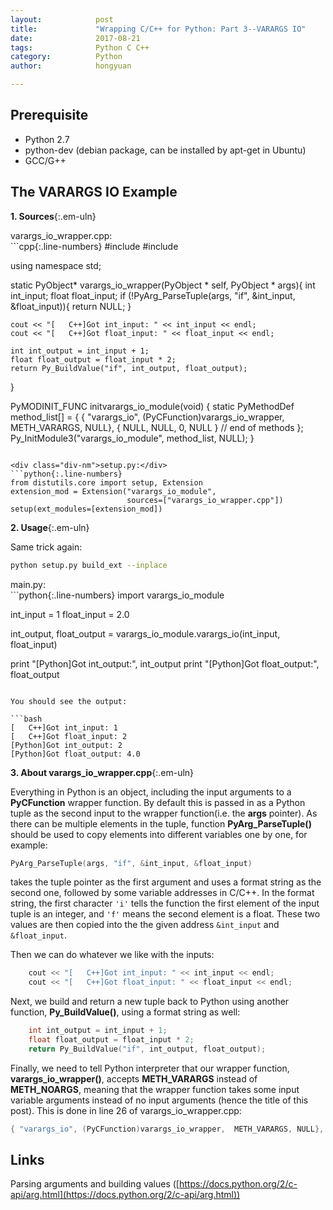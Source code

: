```yaml
---
layout:            post
title:             "Wrapping C/C++ for Python: Part 3--VARARGS IO"
date:              2017-08-21
tags:              Python C C++
category:          Python
author:            hongyuan

---
```




## Prerequisite
 * Python 2.7
 * python-dev (debian package, can be installed by apt-get in Ubuntu)
 * GCC/G++



## The VARARGS IO Example

**1. Sources**{:.em-uln}

<div class="div-nm">varargs_io_wrapper.cpp:</div>
```cpp{:.line-numbers}
#include <Python.h>
#include <iostream>

using namespace std;

static PyObject*
varargs_io_wrapper(PyObject * self, PyObject * args){
	int int_input;
	float float_input;
	if (!PyArg_ParseTuple(args, "if", &int_input, &float_input)){
		return NULL;
	}

	cout << "[   C++]Got int_input: " << int_input << endl;
	cout << "[   C++]Got float_input: " << float_input << endl;

	int int_output = int_input + 1;
	float float_output = float_input * 2;
	return Py_BuildValue("if", int_output, float_output);
}

PyMODINIT_FUNC
initvarargs_io_module(void)
{
	static PyMethodDef method_list[] = {
		{ "varargs_io", (PyCFunction)varargs_io_wrapper,  METH_VARARGS, NULL},
		{ NULL, NULL, 0, NULL } // end of methods
	};
	Py_InitModule3("varargs_io_module", method_list, NULL);
}
```

<div class="div-nm">setup.py:</div>
```python{:.line-numbers}
from distutils.core import setup, Extension
extension_mod = Extension("varargs_io_module", 
                          sources=["varargs_io_wrapper.cpp"])
setup(ext_modules=[extension_mod])
```

**2. Usage**{:.em-uln}

Same trick again:

```bash
python setup.py build_ext --inplace
```

<div class="div-nm">main.py:</div>
```python{:.line-numbers}
import varargs_io_module

int_input = 1
float_input = 2.0

int_output, float_output = varargs_io_module.varargs_io(int_input, float_input)

print "[Python]Got int_output:", int_output
print "[Python]Got float_output:", float_output
```

You should see the output:

```bash
[   C++]Got int_input: 1
[   C++]Got float_input: 2
[Python]Got int_output: 2
[Python]Got float_output: 4.0
```

**3. About varargs_io_wrapper.cpp**{:.em-uln}

Everything in Python is an object, including the input arguments to a **PyCFunction** wrapper function. By default this is passed in as a Python tuple as the second input to the wrapper function(i.e. the **args** pointer). As there can be multiple elements in the tuple, function **PyArg_ParseTuple()** should be used to copy elements into different variables one by one, for example:

```cpp
PyArg_ParseTuple(args, "if", &int_input, &float_input)
```

takes the tuple pointer as the first argument and uses a format string as the second one, followed by some variable addresses in C/C++. In the format string, the first character `'i'` tells the function the first element of the input tuple is an integer, and `'f'` means the second element is a float. These two values are then copied into the the given address `&int_input` and `&float_input`.

Then we can do whatever we like with the inputs:

```cpp
	cout << "[   C++]Got int_input: " << int_input << endl;
	cout << "[   C++]Got float_input: " << float_input << endl;
```

Next, we build and return a new tuple back to Python using another function, **Py_BuildValue()**, using a format string as well:

```cpp
	int int_output = int_input + 1;
	float float_output = float_input * 2;
	return Py_BuildValue("if", int_output, float_output);
```


Finally, we need to tell Python interpreter that our wrapper function, **varargs_io_wrapper()**, accepts **METH_VARARGS** instead of **METH_NOARGS**, meaning that the wrapper function takes some input variable arguments instead of no input arguments (hence the title of this post). This is done in line 26 of varargs_io_wrapper.cpp:

```cpp
{ "varargs_io", (PyCFunction)varargs_io_wrapper,  METH_VARARGS, NULL},
```

## Links
Parsing arguments and building values ([https://docs.python.org/2/c-api/arg.html](https://docs.python.org/2/c-api/arg.html))